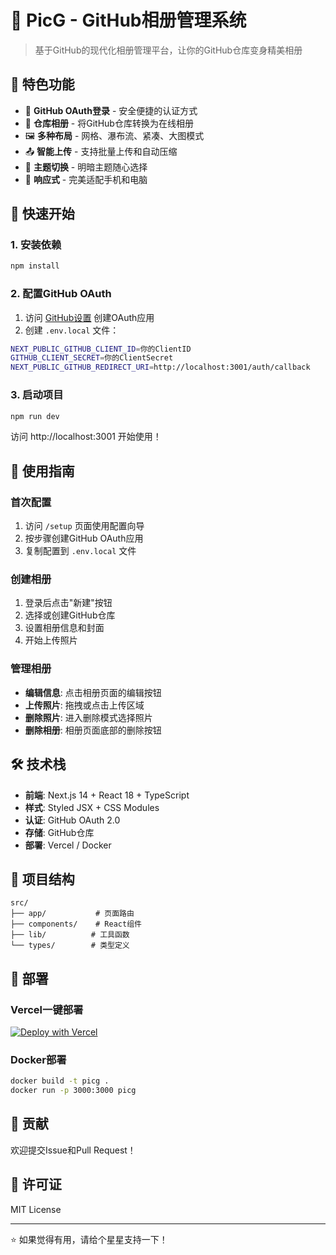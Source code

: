 # 📸 PicG - GitHub相册管理系统

> 基于GitHub的现代化相册管理平台，让你的GitHub仓库变身精美相册

## 🌟 特色功能

- 🔐 **GitHub OAuth登录** - 安全便捷的认证方式
- 📁 **仓库相册** - 将GitHub仓库转换为在线相册
- 🖼️ **多种布局** - 网格、瀑布流、紧凑、大图模式
- 📤 **智能上传** - 支持批量上传和自动压缩
- 🎨 **主题切换** - 明暗主题随心选择
- 📱 **响应式** - 完美适配手机和电脑

## 🚀 快速开始

### 1. 安装依赖
```bash
npm install
```

### 2. 配置GitHub OAuth
1. 访问 [GitHub设置](https://github.com/settings/applications/new) 创建OAuth应用
2. 创建 `.env.local` 文件：
```bash
NEXT_PUBLIC_GITHUB_CLIENT_ID=你的ClientID
GITHUB_CLIENT_SECRET=你的ClientSecret
NEXT_PUBLIC_GITHUB_REDIRECT_URI=http://localhost:3001/auth/callback
```

### 3. 启动项目
```bash
npm run dev
```

访问 http://localhost:3001 开始使用！

## 📖 使用指南

### 首次配置
1. 访问 `/setup` 页面使用配置向导
2. 按步骤创建GitHub OAuth应用
3. 复制配置到 `.env.local` 文件

### 创建相册
1. 登录后点击"新建"按钮
2. 选择或创建GitHub仓库
3. 设置相册信息和封面
4. 开始上传照片

### 管理相册
- **编辑信息**: 点击相册页面的编辑按钮
- **上传照片**: 拖拽或点击上传区域
- **删除照片**: 进入删除模式选择照片
- **删除相册**: 相册页面底部的删除按钮

## 🛠️ 技术栈

- **前端**: Next.js 14 + React 18 + TypeScript
- **样式**: Styled JSX + CSS Modules
- **认证**: GitHub OAuth 2.0
- **存储**: GitHub仓库
- **部署**: Vercel / Docker

## 📂 项目结构

```
src/
├── app/           # 页面路由
├── components/    # React组件
├── lib/          # 工具函数
└── types/        # 类型定义
```

## 🚀 部署

### Vercel一键部署
[![Deploy with Vercel](https://vercel.com/button)](https://vercel.com/new/clone?repository-url=https://github.com/your-username/PicG)

### Docker部署
```bash
docker build -t picg .
docker run -p 3000:3000 picg
```

## 🤝 贡献

欢迎提交Issue和Pull Request！

## 📄 许可证

MIT License

---

⭐ 如果觉得有用，请给个星星支持一下！